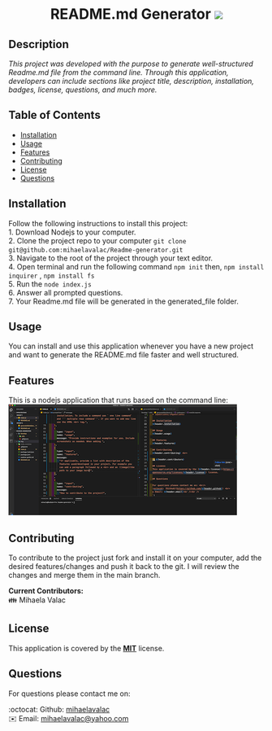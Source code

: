 
  <h1 align="center">  README.md Generator <img style="text-align:center" src="https://img.shields.io/badge/license-MIT-blue"> </h1> 

  ## Description 
  
  <p><i>This project was developed with the purpose to generate well-structured Readme.md file from the command line. Through this application, developers can include sections like project title, description, installation, badges, license, questions, and much more.</i><p>  

  ## Table of Contents 
  
  * [Installation](#installation)
  * [Usage](#usage)
  * [Features](#features)
  * [Contributing](#contributing)
  * [License](#license)
  * [Questions](#questions)
  
  ## Installation
  
  Follow the following instructions to install this project: <br> 1. Download Nodejs to your computer. <br> 2. Clone the project repo to your computer  `git clone git@github.com:mihaelavalac/Readme-generator.git` <br>  3. Navigate to the root of the project through your text editor. <br> 4. Open terminal and run the following command  `npm init`  then, `npm install inquirer`  ,  `npm install fs` <br> 5. Run the  `node index.js`  <br>  6. Answer all prompted questions. <br> 7. Your Readme.md file will be generated in the generated_file folder.  

  ## Usage 
  
  You can install and use this application whenever you have a new project and want to generate the README.md file faster and well structured.

  ## Features
  
  This is a nodejs application that runs based on the command line: <br> ![image](./img/img1.png)

  ## Contributing
  
  To contribute to the project just fork and install it on your computer, add the desired features/changes and push it back to the git. I will review the changes and merge them in the main branch. <br>


  <b>Current Contributors:</b> <br>
  👪 Mihaela Valac
  
  ## License
  This application is covered by the <b>[MIT](https://opensource.org/licenses/MIT)</b> license. 
  
  ## Questions

  For questions please contact me on: <br/>
  
  :octocat: Github: [mihaelavalac](https://github.com/mihaelavalac) <br>
  ✉️ Email: mihaelavalac@yahoo.com<br /><br />
  

